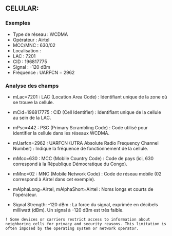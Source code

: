 
## CELULAR:
### Exemples
- Type de réseau : WCDMA
- Opérateur : Airtel
- MCC/MNC : 630/02 
- Localisation :
- LAC : 7201
- CID : 196817775
- Signal : -120 dBm
- Fréquence : UARFCN = 2962

### Analyse des champs
- mLac=7201 :
LAC (Location Area Code) : Identifiant unique de la zone où se trouve la cellule.

- mCid=196817775 :
CID (Cell Identifier) : Identifiant unique de la cellule au sein de la LAC.

- mPsc=442 :
PSC (Primary Scrambling Code) : Code utilisé pour identifier la cellule dans les réseaux WCDMA.

- mUarfcn=2962 :
UARFCN (UTRA Absolute Radio Frequency Channel Number) : Indique la fréquence de fonctionnement de la cellule.

- mMcc=630 :
MCC (Mobile Country Code) : Code de pays (ici, 630 correspond à la République Démocratique du Congo).

- mMnc=02 :
MNC (Mobile Network Code) : Code de réseau mobile (02 correspond à Airtel dans cet exemple).

- mAlphaLong=Airtel, mAlphaShort=Airtel :
Noms longs et courts de l'opérateur.

- Signal Strength: -120 dBm :
La force du signal, exprimée en décibels milliwatt (dBm). Un signal à -120 dBm est très faible.

`! Some devices or carriers restrict access to information about neighboring cells for privacy and security reasons. This limitation is often imposed by the operating system or network operator.`